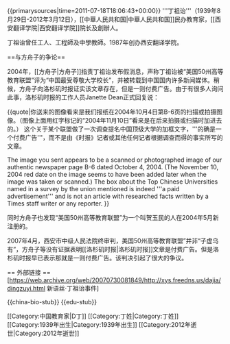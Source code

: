 {{primarysources|time=2011-07-18T18:06:43+00:00}}
'''丁祖诒'''（1939年8月29日-2012年3月12日），[[中華人民共和国|中華人民共和国]]民办教育家，[[西安翻译学院|西安翻译学院]]院长及創辦人。

丁祖诒曾任工人、工程師及中學教師。1987年创办西安翻译学院。

==与方舟子的争论==

2004年，[[方舟子|方舟子]]指责丁祖诒发布假消息，声称丁祖诒被“美国50州高等教育联盟”评为“中国最受尊敬大学校长”，并被转载到中国国内许多新闻媒体。稍候，方舟子向洛杉矶时报证实该文章存在，但是一则付费广告。由于有很多人询问此事，洛杉矶时报的工作人员Janette Dean正式回复说：

{{quote|你送来的图像看来是我们报纸在2004年10月4日第B-6页的扫描或拍摄图像。（图像上面用红字标记的“2004年11月10日”看来是在后来拍摄或扫描时加进去的。） 这个关于某个联盟做了一次调查提名中国顶级大学的加框文字，'''的确是一个付费广告'''，而不是由《时报》记者或其他任何记者根据调查而得的事实所写的文章。

The image you sent appears to be a scanned or photographed image of our authentic newspaper page B-6 dated October 4, 2004.  (The November 10, 2004 red date on the image seems to have been added later when the image was taken or scanned.)  The box about the Top Chinese Universities named in a survey by the union mentioned is indeed '''a paid advertisement''' and is not an article with researched facts written by a Times staff writer or any reporter. 
}}


同时方舟子也发现“美国50州高等教育联盟”为一个叫贺玉民的人在2004年5月新注册的。

2007年4月，西安市中级人民法院终审判，美国50州高等教育联盟”并非“子虚乌有”，方舟子等没有证据表明[[洛杉矶时报|洛杉矶时报]]文章是付费广告。但是洛杉矶时报早已表示那就是一则付费广告。该判决引起了很大的争议。

== 外部链接 ==
[https://web.archive.org/web/20070730081849/http://xys.freedns.us/dajia/dingzuyi.html 新语丝·丁祖诒事件]

{{china-bio-stub}}
{{edu-stub}}

[[Category:中国教育家|D丁]]
[[Category:丁姓|Category:丁姓]]
[[Category:1939年出生|Category:1939年出生]]
[[Category:2012年逝世|Category:2012年逝世]]